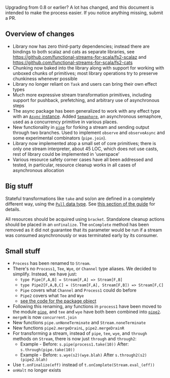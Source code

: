 Upgrading from 0.8 or earlier? A lot has changed, and this document is intended to make the process easier. If you notice anything missing, submit a PR.

## Overview of changes

* Library now has zero third-party dependencies; instead there are bindings to both scalaz and cats as separate libraries, see https://github.com/functional-streams-for-scala/fs2-scalaz and https://github.com/functional-streams-for-scala/fs2-cats
* Chunking now baked into the library along with support for working with unboxed chunks of primitives; most library operations try to preserve chunkiness whenever possible
* Library no longer reliant on `Task` and users can bring their own effect types
* Much more expressive stream transformation primitives, including support for pushback, prefetching, and arbitrary use of asynchronous steps
* The async package has been generalized to work with any effect type with an [`Async` instance][async]. Added [`Semaphore`](https://oss.sonatype.org/service/local/repositories/releases/archive/co/fs2/fs2-core_2.11/0.9.0-RC2/fs2-core_2.11-0.9.0-RC2-javadoc.jar/!/index.html#fs2.async.mutable.Semaphore), an asynchronous semaphore, used as a concurrency primitive in various places.
* New functionality in [`pipe`](../core/src/main/scala/fs2/pipe.scala) for forking a stream and sending output through two branches. Used to implement `observe` and `observeAsync` and some experimental combinators (`pipe.join`).
* Library now implemented atop a small set of core primitives; there is only one stream interpreter, about 45 LOC, which does not use casts, rest of library could be implemented in 'userspace'
* Various resource safety corner cases have all been addressed and tested, in particular, resource cleanup works in all cases of asynchronous allocation

## Big stuff

Stateful transformations like `take` and so/on are defined in a completely different way, using the [`Pull` data type][pull]. See [this section of the guide](guide.md#statefully-transforming-streams) for details.

[pull]: https://oss.sonatype.org/service/local/repositories/releases/archive/co/fs2/fs2-core_2.11/0.9.0-RC2/fs2-core_2.11-0.9.0-RC2-javadoc.jar/!/index.html#fs2.Pull
[async]: https://oss.sonatype.org/service/local/repositories/releases/archive/co/fs2/fs2-core_2.11/0.9.0-RC2/fs2-core_2.11-0.9.0-RC2-javadoc.jar/!/index.html#fs2.Async

All resources should be acquired using `bracket`. Standalone cleanup actions should be placed in an `onFinalize`. The `onComplete` method has been removed as it did not guarantee that its parameter would be run if a stream was consumed asynchronously or was terminated early by its consumer.

## Small stuff

* `Process` has been renamed to `Stream`.
* There's no `Process1`, `Tee`, `Wye`, or `Channel` type aliases. We decided to simplify. Instead, we have just:
  * `type Pipe[F,A,B] = Stream[F,A] => Stream[F,B]`
  * `type Pipe2[F,A,B,C] = (Stream[F,A], Stream[F,B]) => Stream[F,C]`
  * `Pipe` covers what `Channel` and `Process1` could do before
  * `Pipe2` covers what `Tee` and `Wye`
  * [see the code for the package object](../core/src/main/scala/fs2/fs2.scala)
* Following this renaming, any functions in `process1` have been moved to the module [`pipe`](../core/src/main/scala/fs2/pipe.scala), and `tee` and `wye` have both been combined into [`pipe2`](../core/src/main/scala/fs2/pipe2.scala).
* `mergeN` is now `concurrent.join`
* New functions `pipe.unNoneTerminate` and `Stream.noneTerminate`
* New functions `pipe2.mergeDrainL`, `pipe2.mergeDrainR`
* For transforming a stream, instead of `pipe`, `tee`, `wye`, and `through` methods on `Stream`, there is now just `through` and `through2`:
  * Example - Before: `s.pipe(process1.take(10))` After: `s.through(pipe.take(10))`
  * Example - Before: `s.wye(s2)(wye.blah)` After `s.through2(s2)(pipe2.blah)`
* Use `t.onFinalize(eff)` instead of `t.onComplete(Stream.eval_(eff))`
* `onHalt` no longer exists
